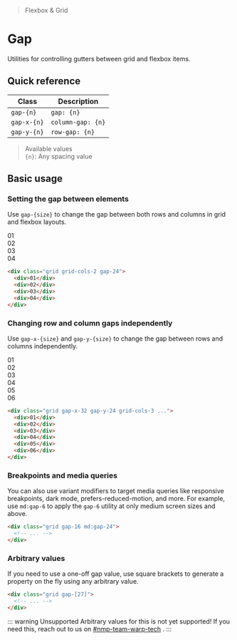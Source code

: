 > Flexbox & Grid

# Gap
Utilities for controlling gutters between grid and flexbox items.

## Quick reference

| Class       | Description       |
| ----------- | ----------------- |
| `gap-{n}`   | `gap: {n}`        |
| `gap-x-{n}` | `column-gap: {n}` |
| `gap-y-{n}` | `row-gap: {n}`    |

> Available values <br />
> `{n}`: Any spacing value <br />

## Basic usage
### Setting the gap between elements
Use `gap-{size}` to change the gap between both rows and columns in grid and flexbox layouts.

<container>
  <box striped class="grid gap-24 grid-cols-2 rounded-4" fg-color="var(--tw-violet-fg)" bg-color="var(--tw-violet-bg)">
    <div class="pd-bg-violet-500 ex-box">01</div>
    <div class="pd-bg-violet-500 ex-box">02</div>
    <div class="pd-bg-violet-500 ex-box">03</div>
    <div class="pd-bg-violet-500 ex-box">04</div>
  </box>
</container>

```html
<div class="grid grid-cols-2 gap-24">
  <div>01</div>
  <div>02</div>
  <div>03</div>
  <div>04</div>
</div>
```

### Changing row and column gaps independently
Use `gap-x-{size}` and `gap-y-{size}` to change the gap between rows and columns independently.
<container>
  <box striped class="grid gap-x-48 gap-y-24 grid-cols-3 rounded-4" fg-color="var(--tw-blue-fg)" bg-color="var(--tw-blue-bg)">
    <div class="pd-bg-blue-500 ex-box">01</div>
    <div class="pd-bg-blue-500 ex-box">02</div>
    <div class="pd-bg-blue-500 ex-box">03</div>
    <div class="pd-bg-blue-500 ex-box">04</div>
    <div class="pd-bg-blue-500 ex-box">05</div>
    <div class="pd-bg-blue-500 ex-box">06</div>
  </box>
</container>

```html
<div class="grid gap-x-32 gap-y-24 grid-cols-3 ...">
  <div>01</div>
  <div>02</div>
  <div>03</div>
  <div>04</div>
  <div>05</div>
  <div>06</div>
</div>
```

### Breakpoints and media queries
You can also use variant modifiers to target media queries like responsive breakpoints, dark mode, prefers-reduced-motion, and more. For example, use `md:gap-6` to apply the `gap-6` utility at only medium screen sizes and above.

```html
<div class="grid gap-16 md:gap-24">
  <!-- ... -->
</div>
```

### Arbitrary values
If you need to use a one-off gap value, use square brackets to generate a property on the fly using any arbitrary value.

```html
<div class="grid gap-[27]">
  <!-- ... -->
</div>
```

::: warning Unsupported
Arbitrary values for this is not yet supported! If you need this, reach out to us on [#nmp-team-warp-tech](https://sch-chat.slack.com/archives/C04LG5UTCTT) .
:::